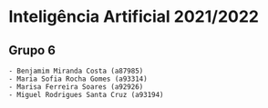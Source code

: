 # Inteligência Artificial 2021/2022

## Grupo 6
```
- Benjamim Miranda Costa (a87985)
- Maria Sofia Rocha Gomes (a93314)
- Marisa Ferreira Soares (a92926)
- Miguel Rodrigues Santa Cruz (a93194)
```
